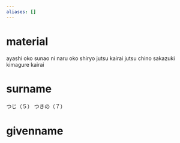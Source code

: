 ```yaml
---
aliases: []
---
```

# material
ayashi oko
sunao ni naru oko
shiryo jutsu
kairai jutsu
chino sakazuki
kimagure kairai
# surname
つじ（５）
つきの（７）
# givenname